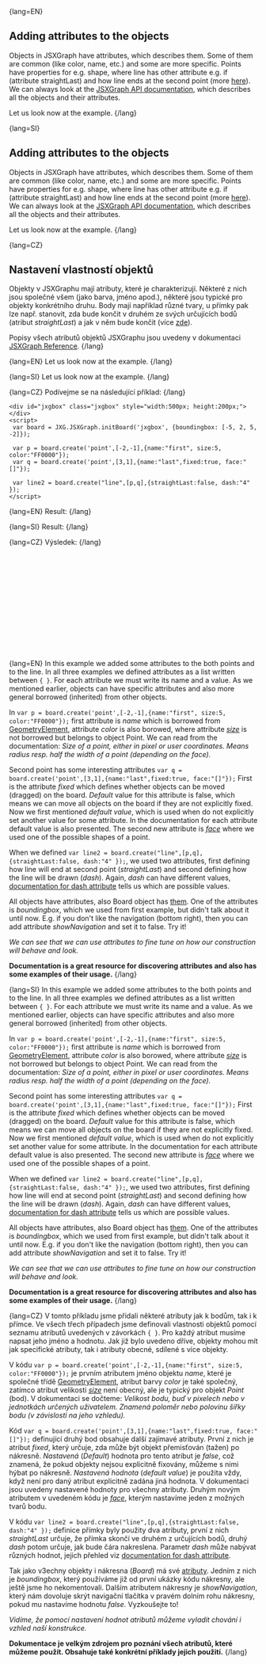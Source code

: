 {lang=EN}
## Adding attributes to the objects
Objects in JSXGraph have attributes, which describes them. Some of them are common (like color, name, etc.) and some are 
more specific. Points have properties for e.g. shape, where line has other attribute e.g. if (attribute straightLast) and 
how line ends at the second point (more [here](https://jsxgraph.uni-bayreuth.de/docs/symbols/Line.html)). 
We can always look at the [JSXGraph API documentation](https://jsxgraph.uni-bayreuth.de/docs/index.html), which describes 
all the objects and their attributes. 

Let us look now at the example. 
{/lang}

{lang=SI}
## Adding attributes to the objects
Objects in JSXGraph have attributes, which describes them. Some of them are common (like color, name, etc.) and some are 
more specific. Points have properties for e.g. shape, where line has other attribute e.g. if (attribute straightLast) and 
how line ends at the second point (more [here](https://jsxgraph.uni-bayreuth.de/docs/symbols/Line.html)). 
We can always look at the [JSXGraph API documentation](https://jsxgraph.uni-bayreuth.de/docs/index.html), which describes 
all the objects and their attributes. 

Let us look now at the example. 
{/lang}

{lang=CZ}
## Nastavení vlastností objektů
Objekty v JSXGraphu mají atributy, které je charakterizují. Některé z nich jsou společné všem 
(jako barva, jméno apod.), některé jsou typické pro objekty konkrétního druhu. 
Body mají například různé tvary, u přímky pak lze např. stanovit, zda bude končit v druhém ze svých určujících bodů
(atribut *straightLast*) a jak v něm bude končit (více [zde](https://jsxgraph.uni-bayreuth.de/docs/symbols/Line.html)). 

Popisy všech atributů objektů JSXGraphu jsou uvedeny v dokumentaci [JSXGraph Reference](https://jsxgraph.uni-bayreuth.de/docs/index.html). 
{/lang}


{lang=EN}
Let us look now at the example. 
{/lang}


{lang=SI}
Let us look now at the example. 
{/lang}

{lang=CZ}
Podívejme se na následující příklad: 
{/lang}


```JS
<div id="jxgbox" class="jxgbox" style="width:500px; height:200px;"></div>
<script>
 var board = JXG.JSXGraph.initBoard('jxgbox', {boundingbox: [-5, 2, 5, -2]});

 var p = board.create('point',[-2,-1],{name:"first", size:5, color:"FF0000"});
 var q = board.create('point',[3,1],{name:"last",fixed:true, face:"[]"});

 var line2 = board.create("line",[p,q],{straightLast:false, dash:"4" });
</script>
```

{lang=EN}
Result:
{/lang}


{lang=SI}
Result:
{/lang}

{lang=CZ}
Výsledek:
{/lang}


<div id="jxgbox" class="jxgbox" style="width:500px; height:200px;"></div>
<script>
 var board = JXG.JSXGraph.initBoard('jxgbox', {boundingbox: [-5, 2, 5, -2]});
 var p = board.create('point',[-2,-1],{name:"first", size:5, color:"FF0000"});
 var q = board.create('point',[3,1],{name:"last",fixed:true, face:"[]"});
 var line2 = board.create("line",[p,q],{straightLast:false, dash:"4" });
</script>

{lang=EN}
In this example we added some attributes to the both points and to the line. 
In all three examples we defined attributes as a list written between `{ }`. For each attribute we must write its name
and a value. As we mentioned earlier, objects can have specific attributes and also more general borrowed (inherited) 
from other objects.  

In `var p = board.create('point',[-2,-1],{name:"first", size:5, color:"FF0000"});` first attribute is _name_ which is borrowed 
from [GeometryElement](https://jsxgraph.uni-bayreuth.de/docs/symbols/JXG.GeometryElement.html#name), attribute _color_ is also 
borowed, where attribute [_size_](https://jsxgraph.uni-bayreuth.de/docs/symbols/Point.html#size) is not borrowed but belongs to object Point.
We can read from the documentation: _Size of a point, either in pixel or user coordinates. Means radius resp. half the 
width of a point (depending on the face)._
 
Second point has some interesting attributes `var q = board.create('point',[3,1],{name:"last",fixed:true, face:"[]"});`
First is the attribute _fixed_ which defines whether objects can be moved (dragged) on the board. *Default* value for this
attribute is false, which means we can move all objects on the board if they are not explicitly fixed. Now we first mentioned
*default value*, which is used when do not explicitly set another value for some attribute. In the documentation for each 
attribute default value is also presented. The second new attribute is [_face_](https://jsxgraph.uni-bayreuth.de/docs/symbols/Point.html#face)
where we used one of the possible shapes of a point. 
 
When we defined `var line2 = board.create("line",[p,q],{straightLast:false, dash:"4" });`, we used two attributes,
first defining how line will end at second point (_straightLast_) and second defining how the line will be drawn (_dash_).
Again, _dash_  can have different values, [documentation for dash attribute](https://jsxgraph.uni-bayreuth.de/docs/symbols/JXG.GeometryElement.html#dash) 
tells us which are possible values.

All objects have attributes, also Board object has [them](https://jsxgraph.uni-bayreuth.de/docs/symbols/JXG.Board.html). 
One of the attributes is _boundingbox_, which we used from first example, but didn't talk about it until now. 
E.g. if you don't like the navigation (bottom right), then you can add attribute _showNavigation_ and set it to false. Try it!

_*We can see that we can use attributes to fine tune on how our construction will behave and look.*_

__Documentation is a great resource for discovering attributes and also has some
examples of their usage.__
{/lang}

{lang=SI}
In this example we added some attributes to the both points and to the line. 
In all three examples we defined attributes as a list written between `{ }`. For each attribute we must write its name
and a value. As we mentioned earlier, objects can have specific attributes and also more general borrowed (inherited) 
from other objects.  

In `var p = board.create('point',[-2,-1],{name:"first", size:5, color:"FF0000"});` first attribute is _name_ which is borrowed 
from [GeometryElement](https://jsxgraph.uni-bayreuth.de/docs/symbols/JXG.GeometryElement.html#name), attribute _color_ is also 
borowed, where attribute [_size_](https://jsxgraph.uni-bayreuth.de/docs/symbols/Point.html#size) is not borrowed but belongs to object Point.
We can read from the documentation: _Size of a point, either in pixel or user coordinates. Means radius resp. half the 
width of a point (depending on the face)._
 
Second point has some interesting attributes `var q = board.create('point',[3,1],{name:"last",fixed:true, face:"[]"});`
First is the attribute _fixed_ which defines whether objects can be moved (dragged) on the board. *Default* value for this
attribute is false, which means we can move all objects on the board if they are not explicitly fixed. Now we first mentioned
*default value*, which is used when do not explicitly set another value for some attribute. In the documentation for each 
attribute default value is also presented. The second new attribute is [_face_](https://jsxgraph.uni-bayreuth.de/docs/symbols/Point.html#face)
where we used one of the possible shapes of a point. 
 
When we defined `var line2 = board.create("line",[p,q],{straightLast:false, dash:"4" });`, we used two attributes,
first defining how line will end at second point (_straightLast_) and second defining how the line will be drawn (_dash_).
Again, _dash_  can have different values, [documentation for dash attribute](https://jsxgraph.uni-bayreuth.de/docs/symbols/JXG.GeometryElement.html#dash) 
tells us which are possible values.

All objects have attributes, also Board object has [them](https://jsxgraph.uni-bayreuth.de/docs/symbols/JXG.Board.html). 
One of the attributes is _boundingbox_, which we used from first example, but didn't talk about it until now. 
E.g. if you don't like the navigation (bottom right), then you can add attribute _showNavigation_ and set it to false. Try it!

_*We can see that we can use attributes to fine tune on how our construction will behave and look.*_

__Documentation is a great resource for discovering attributes and also has some
examples of their usage.__
{/lang}

{lang=CZ}
V tomto příkladu jsme přidali některé atributy jak k bodům, tak i k přímce.
Ve všech třech případech jsme definovali vlastnosti objektů pomocí seznamu atributů uvedených v závorkách `{ }`.
Pro každý atribut musíme napsat jeho jméno a hodnotu. Jak již bylo uvedeno dříve, objekty mohou mít jak specifické atributy,
tak i atributy obecné, sdílené s více objekty. 

V kódu `var p = board.create('point',[-2,-1],{name:"first", size:5, color:"FF0000"});` 
je prvním atributem jméno objektu _name_, které je společné třídě [GeometryElement](https://jsxgraph.uni-bayreuth.de/docs/symbols/JXG.GeometryElement.html#name), 
atribut barvy _color_ je také společný, zatímco atribut velikosti [_size_](https://jsxgraph.uni-bayreuth.de/docs/symbols/Point.html#size) 
není obecný, ale je typický pro objekt *Point* (bod).
V dokumentaci se dočteme: _Velikost bodu, buď v pixelech nebo v jednotkách určených uživatelem. Znamená poloměr nebo polovinu
šířky bodu (v závislosti na jeho vzhledu)._
 
Kód `var q = board.create('point',[3,1],{name:"last",fixed:true, face:"[]"});` definující druhý bod 
obsahuje další zajímavé atributy. První z nich je atribut _fixed_, který určuje, zda může být objekt přemisťován (tažen) 
po nákresně. *Nastavená* (*Default*) hodnota pro tento atribut je *false*, což znamená, že pokud objekty nejsou explicitně fixovány,
můžeme s nimi hýbat po nákresně. *Nastavená hodnota* (*default value*) je použita vždy, když není pro daný atribut explicitně zadána jiná hodnota. 
V dokumentaci jsou uvedeny nastavené hodnoty pro všechny atributy. Druhým novým atributem v uvedeném kódu je
[_face_](https://jsxgraph.uni-bayreuth.de/docs/symbols/Point.html#face), kterým nastavíme jeden z možných tvarů bodu. 
 
V kódu `var line2 = board.create("line",[p,q],{straightLast:false, dash:"4" });` definice přímky byly použity dva
atributy, první z nich _straightLast_ určuje, že přímka skončí ve druhém z určujících bodů, druhý _dash_ potom určuje, jak bude čára nakreslena.
Parametr _dash_ může nabývat různých hodnot, jejich přehled viz [documentation for dash attribute](https://jsxgraph.uni-bayreuth.de/docs/symbols/JXG.GeometryElement.html#dash).

Tak jako v3echny objekty i nákresna (*Board*) má své [atributy](https://jsxgraph.uni-bayreuth.de/docs/symbols/JXG.Board.html). 
Jedním z nich je _boundingbox_, který používáme již od první ukázky kódu nákresny, ale ještě jsme ho nekomentovali. 
Dalším atributem nákresny je _showNavigation_, který nám dovoluje skrýt navigační tlačítka v pravém dolním rohu nákresny,
pokud mu nastavíme hodnotu *false*. Vyzkoušejte to!

_*Vidíme, že pomocí nastavení hodnot atributů můžeme vyladit chování i vzhled naší konstrukce.*_

__Dokumentace je velkým zdrojem pro poznání všech atributů, které můžeme použít. Obsahuje také konkrétní příklady jejich použití.__
{/lang}
